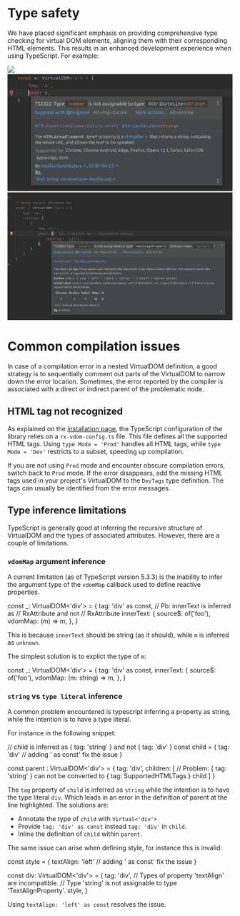 # Type safety

We have placed significant emphasis on providing comprehensive type checking for virtual DOM elements,
aligning them with their corresponding HTML elements.
This results in an enhanced development experience when using TypeScript. For example:

<img src="../assets/error-<b>-no-href.png" class="w-100 my-1">
<img src="../assets/error-wrong-type.png" class="w-100 my-1">
<img src="../assets/style-wrong-type.png" class="w-100 my-1">

# Common compilation issues

<note level="hint">
In case of a compilation error in a nested VirtualDOM definition, a good strategy is to sequentially comment out parts 
of the VirtualDOM to narrow down the error location. Sometimes, the error reported by the compiler is associated with
a direct or indirect parent of the problematic node.
</note>

## HTML tag not recognized

As explained on the [installation page](@nav/how-to/install), the TypeScript configuration of the library relies on a
`rx-vdom-config.ts` file. This file defines all the supported HTML tags. Using `type Mode = 'Prod'` handles all HTML
tags, while `type Mode = 'Dev'` restricts to a subset, speeding up compilation.

If you are not using `Prod` mode and encounter obscure compilation errors, switch back to `Prod` mode.
If the error disappears, add the missing HTML tags used in your project's VirtualDOM to the `DevTags` type definition.
The tags can usually be identified from the error messages.

## Type inference limitations

TypeScript is generally good at inferring the recursive structure of VirtualDOM and the types of associated attributes.
However, there are a couple of limitations.

### `vdomMap` argument inference

A current limitation (as of TypeScript version 5.3.3) is the inability to infer the argument type of the `vdomMap`
callback used to define reactive properties.

<code-snippet language="javascript" highlightedLines="7">
const _: VirtualDOM<'div'> = {
    tag: 'div' as const,
    // Pb: innerText is inferred as 
    // RxAttribute<unknown, string> and not 
    // RxAttribute<string, string>
    innerText: {
        source$: of('foo'),
        vdomMap: (m) => m,
    },
}
</code-snippet>

<note level="warning" label="TS2322: Type 'unknown' is not assignable to type 'string'."></note>

This is because `innerText` should be string (as it should),
while `m` is inferred as `unknown`.

The simplest solution is to explict the type of `m`:

<code-snippet language="javascript" highlightedLines="4">
const _: VirtualDOM<'div'> = {
    tag: 'div' as const,
    innerText: {
        source$: of('foo'),
        vdomMap: (m: string) => m,
    },
}
</code-snippet>

### `string` vs `type literal` inference

A common problem encountered is typescript inferring a property as string, while the intention is to have
a type literal.

For instance in the following snippet:

<code-snippet language="javascript" highlightedLines="9">
// child is inferred as { tag: 'string' } and not { tag: 'div' }
const child = {
    tag: 'div' // adding ' as const' fix the issue 
}

const parent : VirtualDOM<'div'> = {
tag: 'div',
children: [
// Problem: { tag: 'string' } can not be converted to { tag: SupportedHTMLTags }
child
]
}
</code-snippet>

The `tag` property of `child` is inferred as `string` while the intention is to have the type literal `div`.
Which leads in an error in the definition of parent at the line highlighted. The solutions are:

- Annotate the type of `child` with `Virtual<'div'>`
- Provide `tag: 'div' as const` instead `tag: 'div'` in `child`.
- Inline the definition of `child` within `parent`.

The same issue can arise when defining style, for instance this is invalid:

<code-snippet language="javascript" highlightedLines="8">
const style = {
    textAlign: 'left' // adding ' as const' fix the issue 
}

const div: VirtualDOM<'div'> = {
tag: 'div',
// Types of property 'textAlign' are incompatible.
// Type 'string' is not assignable to type 'TextAlignProperty'.
style,
}
</code-snippet>

Using `textAlign: 'left' as const` resolves the issue.
